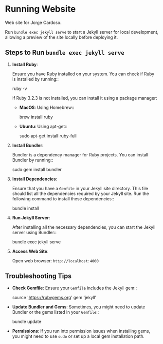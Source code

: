 Running Website
===============

Web site for Jorge Cardoso.

Run ``bundle exec jekyll serve`` to start a Jekyll server for local development,
allowing a preview of the site locally before deploying it. 

Steps to Run ``bundle exec jekyll serve``
-----------------------------------------

1. **Install Ruby**:

   Ensure you have Ruby installed on your system. You can check if Ruby is installed by running::

     ruby -v

   If Ruby 3.2.3 is not installed, you can install it using a package manager:
   
   - **MacOS**: Using Homebrew::

       brew install ruby

   - **Ubuntu**: Using apt-get::

       sudo apt-get install ruby-full

2. **Install Bundler**:

   Bundler is a dependency manager for Ruby projects. You can install Bundler by running::

    sudo gem install bundler

3. **Install Dependencies**:

   Ensure that you have a ``Gemfile`` in your Jekyll site directory. This file should list all the dependencies required by your Jekyll site. Run the following command to install these dependencies::

    bundle install

4. **Run Jekyll Server**:

   After installing all the necessary dependencies, you can start the Jekyll server using Bundler::

     bundle exec jekyll serve

5. **Access Web Site**:

   Open web browser: ``http://localhost:4000``


Troubleshooting Tips
--------------------

- **Check Gemfile**: Ensure your ``Gemfile`` includes the Jekyll gem::

    source 'https://rubygems.org'
    gem 'jekyll'

- **Update Bundler and Gems**: Sometimes, you might need to update Bundler or the gems listed in your ``Gemfile``::

    bundle update

- **Permissions**: If you run into permission issues when installing gems, you might need to use ``sudo`` or set up a local gem installation path.



